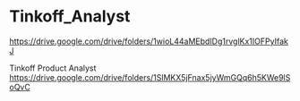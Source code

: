 # Tinkoff_Analyst

https://drive.google.com/drive/folders/1wioL44aMEbdIDg1rvglKx1IOFPyIfakJ

Tinkoff Product Analyst
https://drive.google.com/drive/folders/1SlMKX5jFnax5jyWmGQq6h5KWe9lSoQvC
